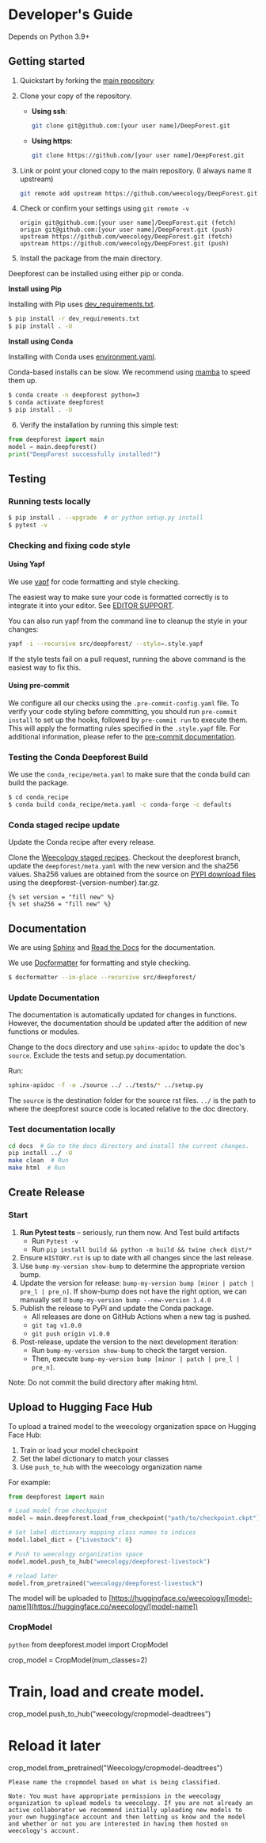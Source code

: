 # Developer's Guide

Depends on Python 3.9+

## Getting started

1. Quickstart by forking the [main repository](https://github.com/weecology/DeepForest)

2. Clone your copy of the repository.

   - **Using ssh**:

     ```bash
     git clone git@github.com:[your user name]/DeepForest.git
     ```

   - **Using https**:

     ```bash
     git clone https://github.com/[your user name]/DeepForest.git
     ```

3. Link or point your cloned copy to the main repository. (I always name it upstream)

   ```bash
   git remote add upstream https://github.com/weecology/DeepForest.git
   ```

4. Check or confirm your settings using `git remote -v`

   ```text
   origin git@github.com:[your user name]/DeepForest.git (fetch)
   origin git@github.com:[your user name]/DeepForest.git (push)
   upstream https://github.com/weecology/DeepForest.git (fetch)
   upstream https://github.com/weecology/DeepForest.git (push)
   ```

5. Install the package from the main directory.

Deepforest can be installed using either pip or conda.

**Install using Pip**

Installing with Pip uses [dev_requirements.txt](https://github.com/weecology/DeepForest/blob/main/dev_requirements.txt).

```bash
$ pip install -r dev_requirements.txt
$ pip install . -U
```

**Install using Conda**

Installing with Conda uses [environment.yaml](https://github.com/weecology/DeepForest/blob/main/environment.yml).

Conda-based installs can be slow. We recommend using [mamba](https://mamba.readthedocs.io/en/latest/user_guide/mamba.html#quickstart) to speed them up.

```bash
$ conda create -n deepforest python=3
$ conda activate deepforest
$ pip install . -U
```

6. Verify the installation by running this simple test:

```python
from deepforest import main
model = main.deepforest()
print("DeepForest successfully installed!")
```

## Testing

### Running tests locally

```bash
$ pip install . --upgrade  # or python setup.py install
$ pytest -v
```

### Checking and fixing code style

#### Using Yapf

We use [yapf](https://github.com/google/yapf) for code formatting and style checking.

The easiest way to make sure your code is formatted correctly is to integrate it into your editor.
See [EDITOR SUPPORT](https://github.com/google/yapf/blob/main/EDITOR%20SUPPORT.md).

You can also run yapf from the command line to cleanup the style in your changes:

```bash
yapf -i --recursive src/deepforest/ --style=.style.yapf
```

If the style tests fail on a pull request, running the above command is the easiest way to fix this.

#### Using pre-commit

We configure all our checks using the `.pre-commit-config.yaml` file. To verify your code styling before committing, you should run `pre-commit install` to set up the hooks, followed by `pre-commit run` to execute them. This will apply the formatting rules specified in the `.style.yapf` file. For additional information, please refer to the [pre-commit documentation](https://pre-commit.com/index.html).

### Testing the Conda Deepforest Build

We use the `conda_recipe/meta.yaml` to make sure that the conda build can build the package.

```bash
$ cd conda_recipe
$ conda build conda_recipe/meta.yaml -c conda-forge -c defaults
```

### Conda staged recipe update

Update the Conda recipe after every release.

Clone the [Weecology staged recipes](https://github.com/weecology/staged-recipes).
Checkout the deepforest branch, update the `deepforest/meta.yaml` with the new version and the sha256 values. Sha256 values are obtained from the source on [PYPI download files](https://pypi.org/project/deepforest/#files) using the deepforest-{version-number}.tar.gz.

```jinja
{% set version = "fill new" %}
{% set sha256 = "fill new" %}
```

## Documentation

We are using [Sphinx](http://www.sphinx-doc.org/en/stable/) and [Read the Docs](https://readthedocs.org/) for the documentation.

We use [Docformatter](https://pypi.org/project/docformatter/) for formatting and style checking.

```bash
$ docformatter --in-place --recursive src/deepforest/
```

### Update Documentation

The documentation is automatically updated for changes in functions.
However, the documentation should be updated after the addition of new functions or modules.

Change to the docs directory and use `sphinx-apidoc` to update the doc's `source`. Exclude the tests and setup.py documentation.

Run:

```bash
sphinx-apidoc -f -o ./source ../ ../tests/* ../setup.py
```

The `source` is the destination folder for the source rst files. `../` is the path to where the deepforest source code is located relative to the doc directory.

### Test documentation locally

```bash
cd docs  # Go to the docs directory and install the current changes.
pip install ../ -U
make clean  # Run
make html  # Run
```

## Create Release

### Start

1. **Run Pytest tests** – seriously, run them now. And Test build artifacts
   - Run `Pytest -v`
   - Run `pip install build && python -m build && twine check dist/*`
2. Ensure `HISTORY.rst` is up to date with all changes since the last release.
3. Use `bump-my-version show-bump` to determine the appropriate version bump.
4. Update the version for release: `bump-my-version bump [minor | patch | pre_l | pre_n]`. If show-bump does not have the right option, we can manually set it `bump-my-version bump --new-version 1.4.0`
5. Publish the release to PyPi and update the Conda package.
    - All releases are done on GitHub Actions when a new tag is pushed.
    - `git tag v1.0.0`
    - `git push origin v1.0.0`
6. Post-release, update the version to the next development iteration:
   - Run `bump-my-version show-bump` to check the target version.
   - Then, execute `bump-my-version bump [minor | patch | pre_l | pre_n]`.

Note: Do not commit the build directory after making html.

## Upload to Hugging Face Hub

To upload a trained model to the weecology organization space on Hugging Face Hub:

1. Train or load your model checkpoint
2. Set the label dictionary to match your classes
3. Use `push_to_hub` with the weecology organization name

For example:

```python
from deepforest import main

# Load model from checkpoint
model = main.deepforest.load_from_checkpoint("path/to/checkpoint.ckpt")

# Set label dictionary mapping class names to indices
model.label_dict = {"Livestock": 0}

# Push to weecology organization space
model.model.push_to_hub("weecology/deepforest-livestock")

# reload later
model.from_pretrained("weecology/deepforest-livestock")
```

The model will be uploaded to [https://huggingface.co/weecology/[model-name]](https://huggingface.co/weecology/[model-name])

### CropModel

```python```
from deepforest.model import CropModel

crop_model = CropModel(num_classes=2)
# Train, load and create model.
crop_model.push_to_hub("weecology/cropmodel-deadtrees")

# Reload it later
crop_model.from_pretrained("Weecology/cropmodel-deadtrees")
```
Please name the cropmodel based on what is being classified.

Note: You must have appropriate permissions in the weecology organization to upload models to weecology. If you are not already an active collaborator we recommend initially uploading new models to your own huggingface account and then letting us know and the model and whether or not you are interested in having them hosted on weecology's account.
